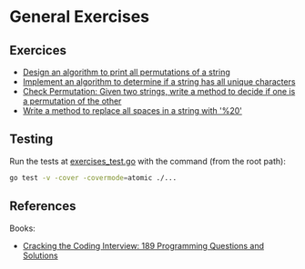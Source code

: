 # General Exercises

## Exercices

- [Design an algorithm to print all permutations of a string](exercises/ex1.go)
- [Implement an algorithm to determine if a string has all unique characters](exercises/ex2.go) 
- [Check Permutation: Given two strings, write a method to decide if one is a permutation of the other](exercises/ex3.go)
- [Write a method to replace all spaces in a string with '%20'](exercises/ex4.go)

## Testing

Run the tests at [exercises_test.go](exercises/exercises_test.go) with the command (from the root path):
```bash
go test -v -cover -covermode=atomic ./...
```

## References

Books:
- [Cracking the Coding Interview: 189 Programming Questions and Solutions](https://www.amazon.com.br/Cracking-Coding-Interview-Programming-Questions/dp/0984782850/ref=asc_df_0984782850/?tag=googleshopp00-20&linkCode=df0&hvadid=379712558847&hvpos=&hvnetw=g&hvrand=7743443153289124535&hvpone=&hvptwo=&hvqmt=&hvdev=c&hvdvcmdl=&hvlocint=&hvlocphy=1001773&hvtargid=pla-388890317700&psc=1)